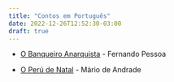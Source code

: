 ```yaml
---
title: "Contos em Português"
date: 2022-12-26T12:52:30-03:00
draft: true
---
```


- [O Banqueiro Anarquista](http://www.dominiopublico.gov.br/download/texto/pe000007.pdf) - Fernando Pessoa

- [O Perú de Natal](http://www.portugues.seed.pr.gov.br/arquivos/File/perunatal.pdf) - Mário de Andrade

  